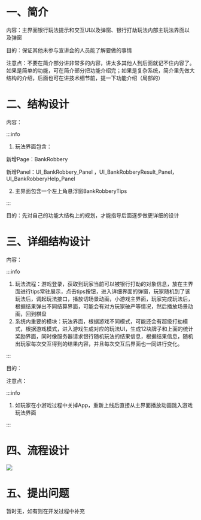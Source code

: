 # 一、简介
内容：主界面银行玩法提示和交互UI以及弹窗、银行打劫玩法内部主玩法界面以及弹窗

目的：保证其他未参与宣讲会的人员能了解要做的事情

注意点：不要在简介部分讲非常多的内容，讲太多其他人到后面就记不住内容了。如果是简单的功能，可在简介部分把功能介绍完；如果是复杂系统，简介里先做大结构的介绍，后面也可在讲技术细节前，提一下功能介绍（局部的）



# 二、结构设计
内容：

:::info
1. 玩法界面包含：

新增Page：BankRobbery

新增Panel：UI_BankRobbery_Panel ，UI_BankRobberyResult_Panel，UI_BankRobberyHelp_Panel

2. 主界面包含一个左上角悬浮窗BankRobberyTips

:::

目的：先对自己的功能大结构上的规划，才能指导后面逐步做更详细的设计



# 三、详细结构设计
内容：

:::info
1. 玩法流程：游戏登录，获取到玩家当前可以被银行打劫的对象信息，放在主界面进行tips常驻展示，点击tips按钮，进入详细界面的弹窗，玩家随机到了该玩法后，调起玩法接口，播放切场景动画，小游戏主界面，玩家完成玩法后，根据结果弹出不同结算界面，可能会有对方玩家破产等情况，然后播放场景动画，回到棋盘
2. 系统内重要的模块：玩法界面，根据游戏不同模式，可能还会有超级打劫模式，根据游戏模式，进入游戏生成对应的玩法UI，生成12块牌子和上面的统计奖励界面，同时像服务器请求银行随机玩法的结果信息，根据结果信息，随机出玩家每次交互得到的结果内容，并且每次交互后界面也一同进行变化。

:::

目的：



注意点：

:::info
1. 如玩家在小游戏过程中关掉App，重新上线后直接从主界面播放动画跳入游戏玩法界面

:::



# 四、流程设计
![](https://cdn.nlark.com/yuque/0/2024/jpeg/45382036/1719465533526-2c1ed340-e092-4361-adf4-065af96cacee.jpeg)



# 五、提出问题
暂时无，如有则在开发过程中补充



